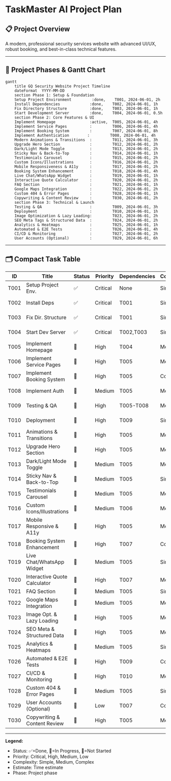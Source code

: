 # TaskMaster AI Project Plan

## 📋 Project Overview
A modern, professional security services website with advanced UI/UX, robust booking, and best-in-class technical features.

---

## 🎯 Project Phases & Gantt Chart

```mermaid
gantt
    title GQ Security Website Project Timeline
    dateFormat  YYYY-MM-DD
    section Phase 1: Setup & Foundation
    Setup Project Environment         :done,    T001, 2024-06-01, 2h
    Install Dependencies             :done,    T002, 2024-06-01, 1h
    Fix Directory Structure          :done,    T003, 2024-06-01, 1h
    Start Development Server         :done,    T004, 2024-06-01, 0.5h
    section Phase 2: Core Features & UI
    Implement Homepage               :active,  T005, 2024-06-01, 4h
    Implement Service Pages          :         T006, 2024-06-01, 4h
    Implement Booking System         :         T007, 2024-06-01, 8h
    Implement Authentication        :         T008, 2024-06-01, 4h
    Modern Animations & Transitions  :         T011, 2024-06-01, 3h
    Upgrade Hero Section             :         T012, 2024-06-01, 2h
    Dark/Light Mode Toggle           :         T013, 2024-06-01, 2h
    Sticky Nav & Back-to-Top         :         T014, 2024-06-01, 1h
    Testimonials Carousel            :         T015, 2024-06-01, 2h
    Custom Icons/Illustrations       :         T016, 2024-06-01, 2h
    Mobile Responsiveness & A11y     :         T017, 2024-06-01, 2h
    Booking System Enhancement       :         T018, 2024-06-01, 4h
    Live Chat/WhatsApp Widget        :         T019, 2024-06-01, 1h
    Interactive Quote Calculator     :         T020, 2024-06-01, 2h
    FAQ Section                      :         T021, 2024-06-01, 1h
    Google Maps Integration          :         T022, 2024-06-01, 2h
    Custom 404 & Error Pages         :         T028, 2024-06-01, 1h
    Copywriting & Content Review     :         T030, 2024-06-01, 2h
    section Phase 3: Technical & Launch
    Testing & QA                     :         T009, 2024-06-01, 3h
    Deployment                       :         T010, 2024-06-01, 1h
    Image Optimization & Lazy Loading:         T023, 2024-06-01, 2h
    SEO Meta Tags & Structured Data  :         T024, 2024-06-01, 2h
    Analytics & Heatmaps             :         T025, 2024-06-01, 1h
    Automated & E2E Tests            :         T026, 2024-06-01, 4h
    CI/CD & Monitoring               :         T027, 2024-06-01, 2h
    User Accounts (Optional)         :         T029, 2024-06-01, 6h
```

---

## 🗂️ Compact Task Table

| ID   | Title                                 | Status | Priority | Dependencies | Complexity | Estimate | Phase | Description |
|------|---------------------------------------|--------|----------|--------------|------------|----------|-------|-------------|
| T001 | Setup Project Env.                    | ✅     | Critical | None         | Simple     | 2h       | 1     | Init repo, Node.js, config |
| T002 | Install Deps                          | ✅     | Critical | T001         | Simple     | 1h       | 1     | Next.js, Tailwind, Lucide |
| T003 | Fix Dir. Structure                    | ✅     | Critical | T001         | Simple     | 1h       | 1     | Organize files/folders |
| T004 | Start Dev Server                      | ✅     | Critical | T002,T003    | Simple     | 0.5h     | 1     | Run dev, verify setup |
| T005 | Implement Homepage                    | 🔄     | High     | T004         | Medium     | 4h       | 2     | Hero, intro, services, CTA |
| T006 | Implement Service Pages               | 📝     | High     | T005         | Medium     | 4h       | 2     | Close Protection, Hire, etc. |
| T007 | Implement Booking System              | 📝     | High     | T005         | Complex    | 8h       | 2     | Booking form, quote calc. |
| T008 | Implement Auth                        | 📝     | Medium   | T005         | Medium     | 4h       | 2     | Login/signup, secure routes |
| T009 | Testing & QA                          | 📝     | High     | T005-T008    | Medium     | 3h       | 3     | Manual & auto tests |
| T010 | Deployment                            | 📝     | High     | T009         | Simple     | 1h       | 3     | Deploy, domain setup |
| T011 | Animations & Transitions              | 📝     | High     | T005         | Medium     | 3h       | 2     | Animate sections, cards |
| T012 | Upgrade Hero Section                  | 📝     | High     | T005         | Medium     | 2h       | 2     | Video/gradient, polish hero |
| T013 | Dark/Light Mode Toggle                | 📝     | Medium   | T005         | Medium     | 2h       | 2     | Theme switcher |
| T014 | Sticky Nav & Back-to-Top              | 📝     | Medium   | T005         | Simple     | 1h       | 2     | Sticky nav, back-to-top btn |
| T015 | Testimonials Carousel                 | 📝     | Medium   | T005         | Medium     | 2h       | 2     | Auto/fade testimonials |
| T016 | Custom Icons/Illustrations            | 📝     | Medium   | T006         | Medium     | 2h       | 2     | SVGs for each service |
| T017 | Mobile Responsive & A11y              | 📝     | High     | T005         | Medium     | 2h       | 2     | Responsive, ARIA, contrast |
| T018 | Booking System Enhancement            | 📝     | High     | T007         | Complex    | 4h       | 2     | Calendar, availability |
| T019 | Live Chat/WhatsApp Widget             | 📝     | Medium   | T005         | Simple     | 1h       | 2     | Chat widget for support |
| T020 | Interactive Quote Calculator          | 📝     | High     | T007         | Medium     | 2h       | 2     | Dynamic price, feedback |
| T021 | FAQ Section                           | 📝     | Medium   | T005         | Simple     | 1h       | 2     | Collapsible Q&A |
| T022 | Google Maps Integration               | 📝     | Medium   | T005         | Medium     | 2h       | 2     | Map for service area |
| T023 | Image Opt. & Lazy Loading             | 📝     | High     | T005         | Medium     | 2h       | 3     | Next.js Image, compress |
| T024 | SEO Meta & Structured Data            | 📝     | High     | T005         | Medium     | 2h       | 3     | Meta tags, Open Graph |
| T025 | Analytics & Heatmaps                  | 📝     | Medium   | T005         | Simple     | 1h       | 3     | Google Analytics, Hotjar |
| T026 | Automated & E2E Tests                 | 📝     | High     | T009         | Complex    | 4h       | 3     | Cypress/Playwright |
| T027 | CI/CD & Monitoring                    | 📝     | High     | T010         | Medium     | 2h       | 3     | GitHub Actions, uptime |
| T028 | Custom 404 & Error Pages              | 📝     | Medium   | T005         | Simple     | 1h       | 2     | Branded 404, error bounds |
| T029 | User Accounts (Optional)              | 📝     | Low      | T007         | Complex    | 6h       | 3     | User dashboard, history |
| T030 | Copywriting & Content Review          | 📝     | High     | T005         | Medium     | 2h       | 2     | Refine copy, trust signals |

---

**Legend:**
- Status: ✅=Done, 🔄=In Progress, 📝=Not Started
- Priority: Critical, High, Medium, Low
- Complexity: Simple, Medium, Complex
- Estimate: Time estimate
- Phase: Project phase